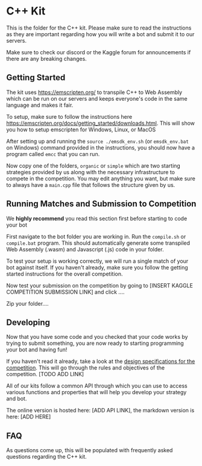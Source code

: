 # C++ Kit

This is the folder for the C++ kit. Please make sure to read the instructions as they are important regarding how you will write a bot and submit it to our servers.

Make sure to check our discord or the Kaggle forum for announcements if there are any breaking changes.

## Getting Started

The kit uses https://emscripten.org/ to transpile C++ to Web Assembly which can be run on our servers and keeps everyone's code in the same language and makes it fair.

To setup, make sure to follow the instructions here https://emscripten.org/docs/getting_started/downloads.html. This will show you how to setup emscripten for Windows, Linux, or MacOS

After setting up and running the `source ./emsdk_env.sh` (or `emsdk_env.bat` on Windows) command provided in the instructions, you should now have a program called `emcc` that you can run. 

Now copy one of the folders, `organic` or `simple` which are two starting strategies provided by us along with the necessary infrastructure to compete in the competition. You may edit anything you want, but make sure to always have a `main.cpp` file that follows the structure given by us. 

## Running Matches and Submission to Competition

We **highly recommend** you read this section first before starting to code your bot

First navigate to the bot folder you are working in. Run the `compile.sh` or `compile.bat` program. This should automatically generate some transpiled Web Assembly (.wasm) and Javascript (.js) code in your folder. 

To test your setup is working correctly, we will run a single match of your bot against itself. If you haven't already, make sure you follow the getting started instructions for the overall competition.


Now test your submission on the competition by going to [INSERT KAGGLE COMPETITION SUBMISSION LINK] and click ....

Zip your folder....


## Developing

Now that you have some code and you checked that your code works by trying to submit something, you are now ready to starting programming your bot and having fun!

If you haven't read it already, take a look at the [design specifications for the competition](). This will go through the rules and objectives of the competition. [TODO ADD LINK]

All of our kits follow a common API through which you can use to access various functions and properties that will help you develop your strategy and bot.

The online version is hosted here: [ADD API LINK], the markdown version is here: [ADD HERE]

## FAQ

As questions come up, this will be populated with frequently asked questions regarding the C++ kit.